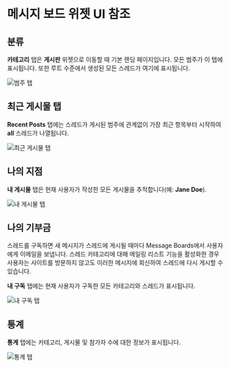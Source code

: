 # 메시지 보드 위젯 UI 참조

## 분류

**카테고리** 탭은 **게시판** 위젯으로 이동할 때 기본 랜딩 페이지입니다. 모든 범주가 이 탭에 표시됩니다. 또한 루트 수준에서 생성된 모든 스레드가 여기에 표시됩니다.

![범주 탭](./message-boards-widget-ui-reference/images/04.png)

## 최근 게시물 탭

**Recent Posts** 탭에는 스레드가 게시된 범주에 관계없이 가장 최근 항목부터 시작하여 **all** 스레드가 나열됩니다.

![최근 게시물 탭](./message-boards-widget-ui-reference/images/03.png)

## 나의 지점

**내 게시물** 탭은 현재 사용자가 작성한 모든 게시물을 추적합니다(예: **Jane Doe**).

![내 게시물 탭](./message-boards-widget-ui-reference/images/02.png)

## 나의 기부금

스레드를 구독하면 새 메시지가 스레드에 게시될 때마다 Message Boards에서 사용자에게 이메일을 보냅니다. 스레드 카테고리에 대해 메일링 리스트 기능을 활성화한 경우 사용자는 사이트를 방문하지 않고도 이러한 메시지에 회신하여 스레드에 다시 게시할 수 있습니다.

**내 구독** 탭에는 현재 사용자가 구독한 모든 카테고리와 스레드가 표시됩니다.

![내 구독 탭](./message-boards-widget-ui-reference/images/05.png)

## 통계

**통계** 탭에는 카테고리, 게시물 및 참가자 수에 대한 정보가 표시됩니다.

![통계 탭](./message-boards-widget-ui-reference/images/01.png)
